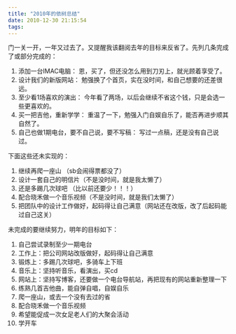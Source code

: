 ```yaml
---
title: "2010年的依树总结"
date: 2010-12-30 21:15:54
tags:
---
```


门一关一开，一年又过去了。又提醒我该翻阅去年的目标来反省了。先列几条完成了或部分完成的： 

1. 添加一台IMAC电脑： 恩，买了，但还没怎么用到刀刃上，就光顾着享受了。 
2. 设计我们的新版网站： 勉强换了个首页，实在没时间，和自己想要的还差很远。 
3. 至少看1场喜欢的演出： 今年看了两场，以后会继续不省这个钱，只是会选一些更喜欢的。 
4. 买一把吉他，重新学学： 重温了一下，勉强入门自娱自乐了，能否再进步顺其自然了。 
5. 自己也做1期电台，要不自己说，要不写稿： 写过一点稿，还是没有自己说过。 

下面这些还未实现的：

1. 继续再爬一座山 （sb会闹得票都没了） 
2. 设计一套自己的明信片（不是没时间，就是我太懒了） 
3. 还是多踢几次球吧 （比以前还要少！！！） 
4. 配合晓禾做一个音乐视频（不是没时间，就是我们太懒了） 
5. 把团队中的设计工作做好，起码得让自己满意（网站还在改版，改了后起码能过自己这关） 

未完成的要继续努力，明年的目标如下：

1. 自己尝试录制至少一期电台 
2. 工作上：把公司网站改版做好，起码得让自己满意 
3. 锻炼上：多踢几次球吧，多骑车上下班 
4. 音乐上：坚持听音乐，看演出，买cd 
5. 网站上：坚持写博客，还要做一个电台导航站，再把现有的网站重新整理一下 
6. 练熟几首吉他曲，能自弹自唱，自娱自乐 
7. 爬一座山，或去一个没有去过的省 
8. 配合晓禾做一个音乐视频 
9. 希望能促成一次女足老人们的大聚会活动 
10. 学开车